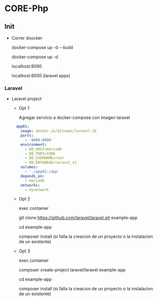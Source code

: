 # CORE-Php

## Init

- Correr doocker

  docker-compose up -d --build

  docker-compose up -d

  localhost:8080
  
  localhost:8000 (laravel apps)

### Laravel

- Laravel project

  - Opt 1

    Agregar servicio a docker-compose con imagen laravel

  ```yml
    app01:
      image: docker.io/bitnami/laravel:10
      ports:
        - '8000:8000'
      environment:
        - DB_HOST=mariadb
        - DB_PORT=3306
        - DB_USERNAME=root
        - DB_DATABASE=laravel_e1
      volumes:
        - './app01:/app'
      depends_on:
        - mariadb
      networks:
        - mynetwork
  ```

  - Opt 2

    exec container

    git clone <https://github.com/laravel/laravel.git> example-app

    cd example-app

    composer install (si falla la creacion de un proyecto o la instalacion de un existente)

  - Opt 3

    exec container

    composer create-project laravel/laravel example-app

    cd example-app

    composer install (si falla la creacion de un proyecto o la instalacion de un existente)
